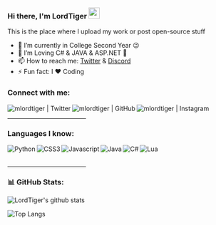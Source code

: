 ### Hi there, I'm LordTiger <img src="https://media.giphy.com/media/hvRJCLFzcasrR4ia7z/giphy.gif" width="25px">


This is the place where I upload my work or post open-source stuff

- 🔭 I’m currently in College Second Year 😉
- 🌱 I’m Loving C# & JAVA & ASP.NET 🤣
- 📫 How to reach me: [Twitter][twitter] & [Discord][discord]
- ⚡ Fun fact: I ❤️ Coding

### Connect with me:
[<img align="left" alt="mlordtiger | Twitter" src="https://img.shields.io/badge/Twitter-1DA1F2?style=for-the-badge&logo=twitter&logoColor=white" />][twitter]
[<img align="left" alt="mlordtiger | GitHub" src="https://img.shields.io/badge/GitHub-100000?style=for-the-badge&logo=github&logoColor=white" />][github]
[<img align="left" alt="mlordtiger | Instagram" src="https://img.shields.io/badge/Instagram-E4405F?style=for-the-badge&logo=instagram&logoColor=white" />][instagram]


<p>
<br />
<hr align = "left" width = "35%"/>

### Languages I know:
<img align="left" alt="Python" src="https://img.shields.io/badge/Python-3776AB?style=for-the-badge&logo=python&logoColor=white" />
<img align="left" alt="CSS3" src="https://img.shields.io/badge/CSS3-1572B6?style=for-the-badge&logo=css3&logoColor=white" />
<img align="left" alt="Javascript" src="https://img.shields.io/badge/JavaScript-F7DF1E?style=for-the-badge&logo=javascript&logoColor=black" />
<img align="left" alt="Java" src="https://img.shields.io/badge/Java-ED8B00?style=for-the-badge&logo=java&logoColor=white" />
<img align="left" alt="C#" src="https://img.shields.io/badge/C%23-239120?style=for-the-badge&logo=c-sharp&logoColor=white" />
<img align="left" alt="Lua" src="https://img.shields.io/badge/Lua-2C2D72?style=for-the-badge&logo=lua&logoColor=white" />

<br />
<br />
<hr align = "left" width = "35%"/>

### 📊 GitHub Stats:
![LordTiger's github stats](https://github-readme-stats.vercel.app/api?username=LordTiger&show_icons=true&theme=onedark&count_private=false&include_all_commits=true&hide=contribs,issues,prs)
<br/>

![Top Langs](https://github-readme-stats.vercel.app/api/top-langs/?username=LordTiger&layout=compact&theme=onedark)





[instagram]: https://www.instagram.com/B.DEBRUYN_/
[twitter]: https://twitter.com/mlordtiger
[github]: https://github.com/LordTiger
[discord]: https://discord.gg/kH35raygfa
[twitch]: https://twitch.tv/mlordtiger

